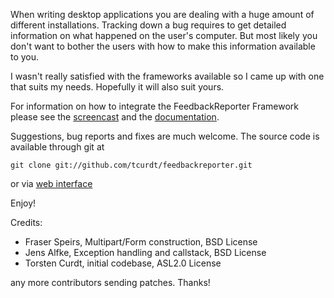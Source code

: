 When writing desktop applications you are dealing with a huge amount of
different installations. Tracking down a bug requires to get detailed
information on what happened on the user's computer. But most likely you don't
want to bother the users with how to make this information available to you.

I wasn't really satisfied with the frameworks available so I came up with one
that suits my needs. Hopefully it will also suit yours.

For information on how to integrate the FeedbackReporter Framework please see
the [screencast][1] and the [documentation][1].

Suggestions, bug reports and fixes are much welcome. The source code is
available through git at

    git clone git://github.com/tcurdt/feedbackreporter.git

or via [web interface][3]

Enjoy!


Credits:

 * Fraser Speirs, Multipart/Form construction, BSD License
 * Jens Alfke, Exception handling and callstack, BSD License
 * Torsten Curdt, initial codebase, ASL2.0 License

any more contributors sending patches. Thanks!

[1]: http://vafer.org/project/feedbackreporter/screencasts/Integrating%20with%20FeedbackReporter.mov
[2]: http://github.com/tcurdt/feedbackreporter/Documentation/Integration.md
[3]: http://github.com/tcurdt/feedbackreporter/tree/master